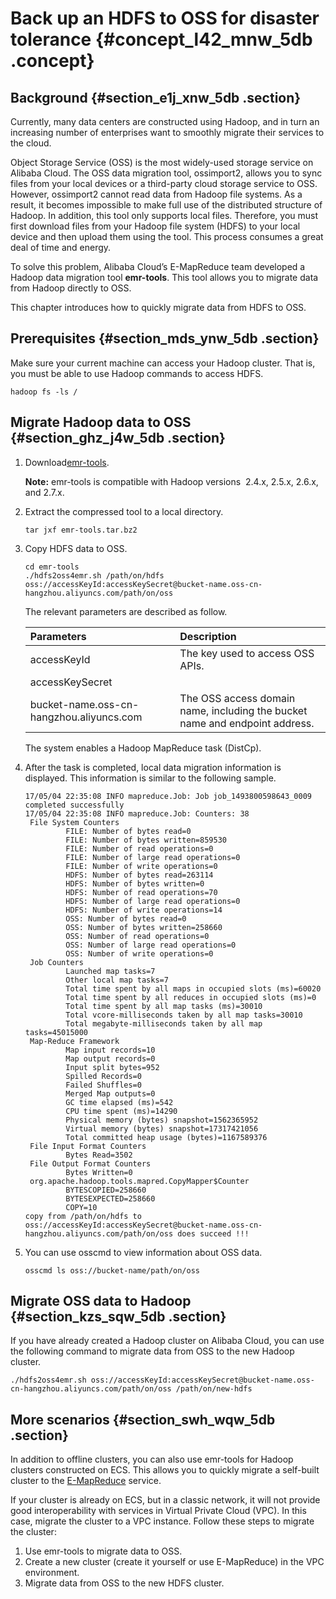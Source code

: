 # Back up an HDFS to OSS for disaster tolerance {#concept_l42_mnw_5db .concept}

## Background {#section_e1j_xnw_5db .section}

Currently, many data centers are constructed using Hadoop, and in turn an increasing number of enterprises want to smoothly migrate their services to the cloud.

Object Storage Service \(OSS\) is the most widely-used storage service on Alibaba Cloud. The OSS data migration tool, ossimport2, allows you to sync files from your local devices or a third-party cloud storage service to OSS. However, ossimport2 cannot read data from Hadoop file systems. As a result, it becomes impossible to make full use of the distributed structure of Hadoop. In addition, this tool only supports local files. Therefore, you must first download files from your Hadoop file system \(HDFS\) to your local device and then upload them using the tool. This process consumes a great deal of time and energy.

To solve this problem, Alibaba Cloud’s E-MapReduce team developed a Hadoop data migration tool **emr-tools**. This tool allows you to migrate data from Hadoop directly to OSS.

This chapter introduces how to quickly migrate data from HDFS to OSS.

## Prerequisites {#section_mds_ynw_5db .section}

Make sure your current machine can access your Hadoop cluster. That is, you must be able to use Hadoop commands to access HDFS.

```
hadoop fs -ls /
```

## Migrate Hadoop data to OSS {#section_ghz_j4w_5db .section}

1.  Download[emr-tools](https://yq.aliyun.com/attachment/download/?spm=5176.100239.blogcont78093.18.BfNz7d&id=1956).

    **Note:** emr-tools is compatible with Hadoop versions  2.4.x, 2.5.x, 2.6.x, and 2.7.x.

2.  Extract the compressed tool to a local directory.

    ```
    tar jxf emr-tools.tar.bz2
    ```

3.  Copy HDFS data to OSS.

    ```
    cd emr-tools
    ./hdfs2oss4emr.sh /path/on/hdfs oss://accessKeyId:accessKeySecret@bucket-name.oss-cn-hangzhou.aliyuncs.com/path/on/oss
    ```

    The relevant parameters are described as follow.

    |Parameters|Description|
    |:---------|:----------|
    |accessKeyId|The key used to access OSS APIs.|
    |accessKeySecret|
    |bucket-name.oss-cn-hangzhou.aliyuncs.com|The OSS access domain name, including the bucket name and endpoint address.|

    The system enables a Hadoop MapReduce task \(DistCp\).

4.  After the task is completed, local data migration information is displayed. This information is similar to the following sample.

    ```
    17/05/04 22:35:08 INFO mapreduce.Job: Job job_1493800598643_0009 completed successfully
    17/05/04 22:35:08 INFO mapreduce.Job: Counters: 38
     File System Counters
             FILE: Number of bytes read=0
             FILE: Number of bytes written=859530
             FILE: Number of read operations=0
             FILE: Number of large read operations=0
             FILE: Number of write operations=0
             HDFS: Number of bytes read=263114
             HDFS: Number of bytes written=0
             HDFS: Number of read operations=70
             HDFS: Number of large read operations=0
             HDFS: Number of write operations=14
             OSS: Number of bytes read=0
             OSS: Number of bytes written=258660
             OSS: Number of read operations=0
             OSS: Number of large read operations=0
             OSS: Number of write operations=0
     Job Counters
             Launched map tasks=7
             Other local map tasks=7
             Total time spent by all maps in occupied slots (ms)=60020
             Total time spent by all reduces in occupied slots (ms)=0
             Total time spent by all map tasks (ms)=30010
             Total vcore-milliseconds taken by all map tasks=30010
             Total megabyte-milliseconds taken by all map tasks=45015000
     Map-Reduce Framework
             Map input records=10
             Map output records=0
             Input split bytes=952
             Spilled Records=0
             Failed Shuffles=0
             Merged Map outputs=0
             GC time elapsed (ms)=542
             CPU time spent (ms)=14290
             Physical memory (bytes) snapshot=1562365952
             Virtual memory (bytes) snapshot=17317421056
             Total committed heap usage (bytes)=1167589376
     File Input Format Counters
             Bytes Read=3502
     File Output Format Counters
             Bytes Written=0
     org.apache.hadoop.tools.mapred.CopyMapper$Counter
             BYTESCOPIED=258660
             BYTESEXPECTED=258660
             COPY=10
    copy from /path/on/hdfs to oss://accessKeyId:accessKeySecret@bucket-name.oss-cn-hangzhou.aliyuncs.com/path/on/oss does succeed !!!
    ```

5.  You can use osscmd to view information about OSS data.

    ```
    osscmd ls oss://bucket-name/path/on/oss
    ```


## Migrate OSS data to Hadoop {#section_kzs_sqw_5db .section}

If you have already created a Hadoop cluster on Alibaba Cloud, you can use the following command to migrate data from OSS to the new Hadoop cluster.

```
./hdfs2oss4emr.sh oss://accessKeyId:accessKeySecret@bucket-name.oss-cn-hangzhou.aliyuncs.com/path/on/oss /path/on/new-hdfs
```

## More scenarios {#section_swh_wqw_5db .section}

In addition to offline clusters, you can also use emr-tools for Hadoop clusters constructed on ECS. This allows you to quickly migrate a self-built cluster to the [E-MapReduce](https://www.aliyun.com/product/emapreduce?) service.

If your cluster is already on ECS, but in a classic network, it will not provide good interoperability with services in Virtual Private Cloud \(VPC\). In this case, migrate the cluster to a VPC instance. Follow these steps to migrate the cluster:

1.  Use emr-tools to migrate data to OSS.
2.  Create a new cluster \(create it yourself or use E-MapReduce\) in the VPC environment.
3.  Migrate data from OSS to the new HDFS cluster.

